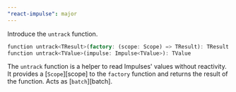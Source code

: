 ```yaml
---
"react-impulse": major
---
```


Introduce the `untrack` function.

```dart
function untrack<TResult>(factory: (scope: Scope) => TResult): TResult
function untrack<TValue>(impulse: Impulse<TValue>): TValue
```

The `untrack` function is a helper to read Impulses' values without reactivity. It provides a [`Scope`][scope] to the `factory` function and returns the result of the function. Acts as [`batch`][batch].
